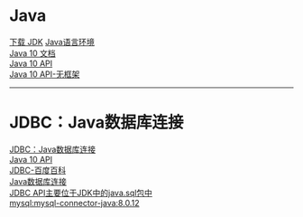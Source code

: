 # Java
[下载 JDK](http://www.oracle.com/technetwork/java/javase/downloads/index.html)
[Java语言环境](http://www.oracle.com/technetwork/java/index-136113.html)<br/>
[Java 10 文档](https://docs.oracle.com/javase/10)<br/>
[Java 10 API](https://docs.oracle.com/javase/10/docs/api/index.html?overview-summary.html)<br/>
[Java 10 API-无框架](https://docs.oracle.com/javase/10/docs/api/overview-summary.html)<br/>

---
# JDBC：Java数据库连接
[JDBC：Java数据库连接](https://github.com/mutistic/mutistic.database/tree/master/com.mutisitc.database.jdbc)<br/>
[Java 10 API](https://docs.oracle.com/javase/10/docs/api/overview-summary.html)<br/>
[JDBC-百度百科](https://baike.baidu.com/item/jdbc)<br/>
[Java数据库连接](https://baike.baidu.com/item/Java%E6%95%B0%E6%8D%AE%E5%BA%93%E8%BF%9E%E6%8E%A5)<br/>
[JDBC API主要位于JDK中的java.sql包中](https://docs.oracle.com/javase/10/docs/api/java.sql-summary.html)<br/>
[mysql:mysql-connector-java:8.0.12](https://search.maven.org/artifact/mysql/mysql-connector-java/8.0.12/jar)<br/>

